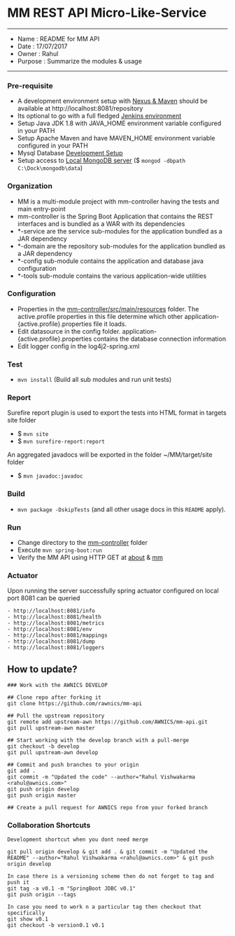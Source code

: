 # MM REST API Micro-Like-Service
------------------------------------------
- Name    : README for MM API
- Date    : 17/07/2017
- Owner   : Rahul
- Purpose : Summarize the modules & usage
------------------------------------------

### Pre-requisite
- A development environment setup with [Nexus & Maven](https://rahulvishwakarma.wordpress.com/2017/06/13/repository-management-with-nexus-3-for-your-mavenized-project-including-release-and-snapshot-distribution/) should be available at http://localhost:8081/repository
- Its optional to go with a full fledged [Jenkins environment](https://rahulvishwakarma.wordpress.com/2017/06/12/continuous-integration-development-environment-with-jenkins-pipeline-jacoco-and-sonarqube/)
- Setup Java JDK 1.8 with JAVA_HOME environment variable configured in your PATH
- Setup Apache Maven and have MAVEN_HOME environment variable configured in your PATH
- Mysql Database [Development Setup](https://www.apachefriends.org/index.html)
- Setup access to [Local MongoDB server](https://www.mongodb.org/dl/win32/x86_64-2008plus) ($ `mongod -dbpath C:\Dock\mongodb\data`)

### Organization
- MM is a multi-module project with mm-controller having the tests and main entry-point
- mm-controller is the Spring Boot Application that contains the REST interfaces and is bundled as a WAR with its dependencies
- *-service are the service sub-modules for the application bundled as a JAR dependency
- *-domain are the repository sub-modules for the application bundled as a JAR dependency
- *-config sub-module contains the application and database java configuration
- *-tools sub-module contains the various application-wide utilities


### Configuration
- Properties in the [mm-controller/src/main/resources](mm-controller/src/main/resources) folder. The active.profile properties in this file determine which other application-{active.profile}.properties file it loads.
- Edit datasource in the config folder. application-{active.profile}.properties contains the database connection information
- Edit logger config in the log4j2-spring.xml 

### Test
- `mvn install` (Build all sub modules and run unit tests)

### Report
Surefire report plugin is used to export the tests into HTML format in targets site folder
- $ `mvn site`
- $ `mvn surefire-report:report` 

An aggregated javadocs will be exported in the folder  ~/MM/target/site folder
- $ `mvn javadoc:javadoc`

### Build
- `mvn package -DskipTests` (and all other usage docs in this `README` apply).

### Run
- Change directory to the [mm-controller](mm-controller) folder
- Execute `mvn spring-boot:run`
- Verify the MM API using HTTP GET at [about](http://localhost:8085/about) & [mm](http://localhost:8085/mm)

### Actuator
Upon running the server successfully spring actuator configured on local port 8081 can be queried
```
- http://localhost:8081/info
- http://localhost:8081/health
- http://localhost:8081/metrics
- http://localhost:8081/env
- http://localhost:8081/mappings
- http://localhost:8081/dump
- http://localhost:8081/loggers
```

## How to update?
```
### Work with the AWNICS DEVELOP 

## Clone repo after forking it
git clone https://github.com/rawnics/mm-api

## Pull the upstream repository
git remote add upstream-awn https://github.com/AWNICS/mm-api.git
git pull upstream-awn master

## Start working with the develop branch with a pull-merge
git checkout -b develop
git pull upstream-awn develop

## Commit and push branches to your origin
git add .
git commit -m "Updated the code" --author="Rahul Vishwakarma <rahul@awnics.com>"
git push origin develop
git push origin master

## Create a pull request for AWNICS repo from your forked branch

```

### Collaboration Shortcuts
```
Development shortcut when you dont need merge

git pull origin develop & git add . & git commit -m "Updated the README" --author="Rahul Vishwakarma <rahul@awnics.com>" & git push origin develop

In case there is a versioning scheme then do not forget to tag and push it 
git tag -a v0.1 -m "SpringBoot JDBC v0.1"
git push origin --tags

In case you need to work n a particular tag then checkout that specifically
git show v0.1
git checkout -b version0.1 v0.1

```
